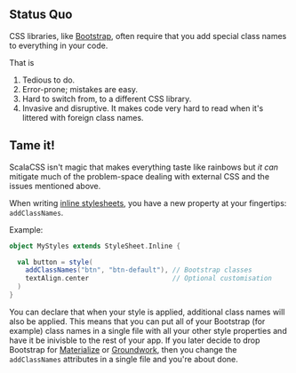 ## Status Quo

CSS libraries, like [Bootstrap](http://getbootstrap.com/),
often require that you add special class names to everything in your code.

That is
1. Tedious to do.
2. Error-prone; mistakes are easy.
3. Hard to switch from, to a different CSS library.
4. Invasive and disruptive. It makes code very hard to read when it's littered with foreign class names.

## Tame it!

ScalaCSS isn't magic that makes everything taste like rainbows but
_it can_ mitigate much of the problem-space dealing with external CSS
and the issues mentioned above.

When writing [inline stylesheets](../quickstart/inline.md),
you have a new property at your fingertips: `addClassNames`.

Example:
```scala
object MyStyles extends StyleSheet.Inline {

  val button = style(
    addClassNames("btn", "btn-default"), // Bootstrap classes
    textAlign.center                     // Optional customisation
  )
}
```

You can declare that when your style is applied, additional class names
will also be applied. This means that you can put all of your Bootstrap
(for example) class names in a single file with all your other style
properties and have it be inivisble to the rest of your app.
If you later decide to drop Bootstrap for
[Materialize](http://materializecss.com/) or [Groundwork](https://groundworkcss.github.io/),
then you change the `addClassNames` attributes in a single file and you're about done.
